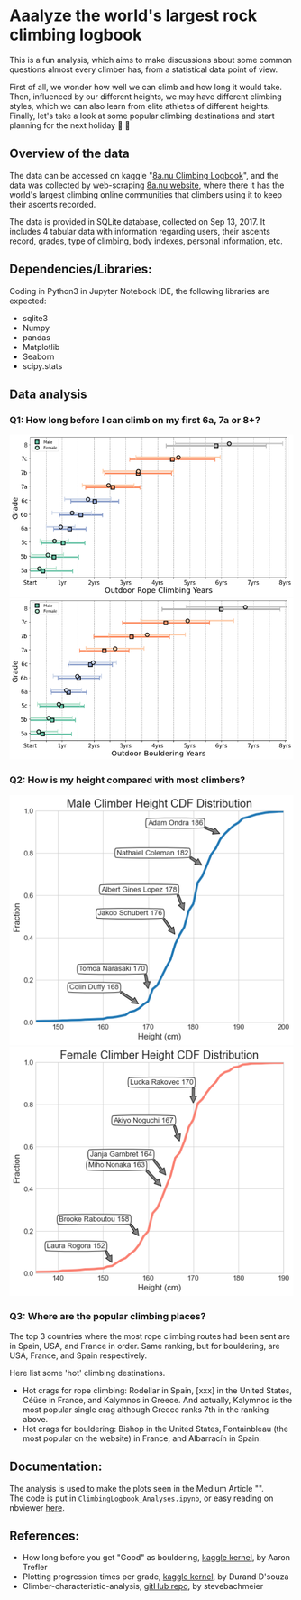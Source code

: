 # Aaalyze the world's largest rock climbing logbook
This is a fun analysis, which aims to make discussions about some common questions almost every climber has, from a statistical data point of view. 

First of all, we wonder how well we can climb and how long it would take. Then, influenced by our different heights, we may have different climbing styles, which we can also learn from elite athletes of different heights. Finally, let's take a look at some popular climbing destinations and start planning for the next holiday :climbing: :partying_face: 

## Overview of the data
The data can be accessed on kaggle "[8a.nu Climbing Logbook](https://www.kaggle.com/dcohen21/8anu-climbing-logbook)", and the data was collected by web-scraping [8a.nu website](https://www.8a.nu/), where there it has the world's largest climbing online communities that climbers using it to keep their ascents recorded.

The data is provided in SQLite database, collected on Sep 13, 2017. It includes 4 tabular data with information regarding users, their ascents record, grades, type of climbing, body indexes, personal information, etc.

## Dependencies/Libraries:
Coding in Python3 in Jupyter Notebook IDE, the following libraries are expected: 
* sqlite3
* Numpy
* pandas
* Matplotlib
* Seaborn
* scipy.stats

## Data analysis
### Q1: How long before I can climb on my first 6a, 7a or 8+?
![progress_rope](plot/progress_rope.png)
![progress_bouldering](plot/progress_bouldering.png)

### Q2: How is my height compared with most climbers?
![MaleHeightCDF](plot/MaleHeightCDF.png)
![FemaleHeightCDF](plot/FemaleHeightCDF.png)

### Q3: Where are the popular climbing places?
The top 3 countries where the most rope climbing routes had been sent are in Spain, USA, and France in order. Same ranking, but for bouldering, are USA, France, and Spain respectively.

Here list some 'hot' climbing destinations.
* Hot crags for rope climbing: Rodellar	in Spain, [xxx] in the United States, Céüse in France, and Kalymnos	in Greece. And actually, Kalymnos is the most popular single crag although Greece ranks 7th in the ranking above. 
* Hot crags for bouldering: Bishop in the United States, Fontainbleau (the most popular on the website) in France, and Albarracín in Spain. 


## Documentation:
The analysis is used to make the plots seen in the Medium Article "[]()".   
The code is put in `ClimbingLogbook_Analyses.ipynb`, or easy reading on nbviewer [here](https://nbviewer.org/github/yduh/climberStat/blob/main/ClimbingLogbook_Analyses.ipynb).

## References:
* How long before you get "Good" as bouldering, [kaggle kernel](https://www.kaggle.com/aarontrefler/how-long-before-you-get-good-at-bouldering), by Aaron Trefler
* Plotting progression times per grade, [kaggle kernel](https://www.kaggle.com/durand1/plotting-progression-times-per-grade), by Durand D'souza
* Climber-characteristic-analysis, [gitHub repo](https://github.com/stevebachmeier/climber-characteristic-analysis), by stevebachmeier
